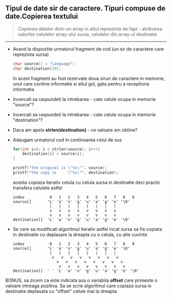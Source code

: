 ## Tipul de date sir de caractere. Tipuri compuse de date.Copierea textului


> Copierea datelor dintr-un array in altul reprezinta de fapt - atribuirea valorilor celulelor array-ului sursa, celulelor din array-ul destinatie

---

* Avand la dispozitie urmatorul fragment de cod (un sir de caractere care reprezinta sursa)
    ```c
    char source[] = "Language";
    char destination[20]; 
    ```
    In acest fragment au fost rezervate doua siruri de caractere in memorie, unul care contine informatie si altul gol, gata pentru a receptiona informatia

* Incercati sa raspundeti la intrebarea - cate celule ocupa in memorie "source"?
* Incercati sa raspundeti la intrebarea - cate celule ocupa in memorie "destination"?
* Daca am apela **strlen(destination)** - ce valoare am obtine?

* Adaugam urmatorul cod in continuarea celui de sus
    ```c
    for(int i=0; i < strlen(source); i++){
        destination[i] = source[i];
    }

    printf("the original is \"%s\"", source);
    printf("the copy is     \"%s\"", destination);

    ```
    acesta copiaza iterativ celula cu celula sursa in destinatie
    deci practic transfera celulele astfel

    ```
    index           0   1   2   3   4   5   6   7   8   9
    source[]       'L' 'a' 'n' 'g' 'u' 'a' 'g' 'e' '\0'
                    |   |   |   |   |   |   |   |
                    v   v   v   v   v   v   v   v      
                    v   v   v   v   v   v   v   v      
    destination[]  'L' 'a' 'n' 'g' 'u' 'a' 'g' 'e' '\0'
    ```
* Se cere sa modificati algoritmul iterativ astfel incat sursa sa fie copiata in destinatie cu deplasare la dreapta cu o celula, cu alte cuvinte
    ```
    index           0   1   2   3   4   5   6   7   8   9
    source[]       'L' 'a' 'n' 'g' 'u' 'a' 'g' 'e' '\0'
                    |   |   |   |   |   |   |   |
                     v   v   v   v   v   v   v   v      
                       v   v   v   v   v   v   v   v      
                        v   v   v   v   v   v   v   v      
    destination[]  ' ' 'L' 'a' 'n' 'g' 'u' 'a' 'g' 'e' '\0'
    ```

 BONUS, sa zicem ca este indicata asa o variabila **offset** care primeste o valoare intreaga pozitiva. Sa se scrie algoritmul care copiaza sursa in destinatie deplasata cu "offset" celule mai la dreapta  